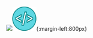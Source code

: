 ![](url)<img src="icon.png" alt="SmokeDev Open Source Codes" width="64px" height="64px"/>{:margin-left:800px}
